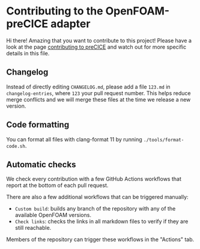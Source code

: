 # Contributing to the OpenFOAM-preCICE adapter

Hi there! Amazing that you want to contribute to this project!
Please have a look at the page [contributing to preCICE](https://precice.org/community-contribute-to-precice.html)
and watch out for more specific details in this file.

## Changelog

Instead of directly editing `CHANGELOG.md`, please add a file `123.md`
in `changelog-entries`, where `123` your pull request number. This helps reduce
merge conflicts and we will merge these files at the time we release a new version.

## Code formatting

You can format all files with clang-format 11 by running `./tools/format-code.sh`.

## Automatic checks

We check every contribution with a few GitHub Actions workflows that report at the bottom of each pull request.

There are also a few additional workflows that can be triggered manually:

- `Custom build`: builds any branch of the repository with any of the available OpenFOAM versions.
- `Check links`: checks the links in all markdown files to verify if they are still reachable.

Members of the repository can trigger these workflows in the "Actions" tab.
